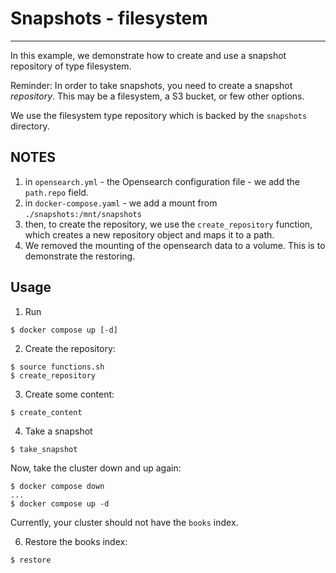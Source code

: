 # Snapshots - filesystem
---

In this example, we demonstrate how to create and use a snapshot repository of type filesystem.

Reminder: In order to take snapshots, you need to create a snapshot _repository_. This may be a filesystem,
a S3 bucket, or few other options.

We use the filesystem type repository which is backed by the `snapshots` directory.

## NOTES
1. in `opensearch.yml` - the Opensearch configuration file - we add the `path.repo` field.
2. in `docker-compose.yaml` - we add a mount from `./snapshots:/mnt/snapshots`
3. then, to create the repository, we use the `create_repository` function, which creates a new repository object
and maps it to a path.
4. We removed the mounting of the opensearch data to a volume. This is to demonstrate the restoring.

## Usage

1. Run
```
$ docker compose up [-d]
```

2. Create the repository:
```
$ source functions.sh
$ create_repository
```

3. Create some content:
```
$ create_content
```

4. Take a snapshot
```
$ take_snapshot
```

Now, take the cluster down and up again:
```
$ docker compose down
...
$ docker compose up -d
```

Currently, your cluster should not have the `books` index.

6. Restore the books index:
```
$ restore
```
